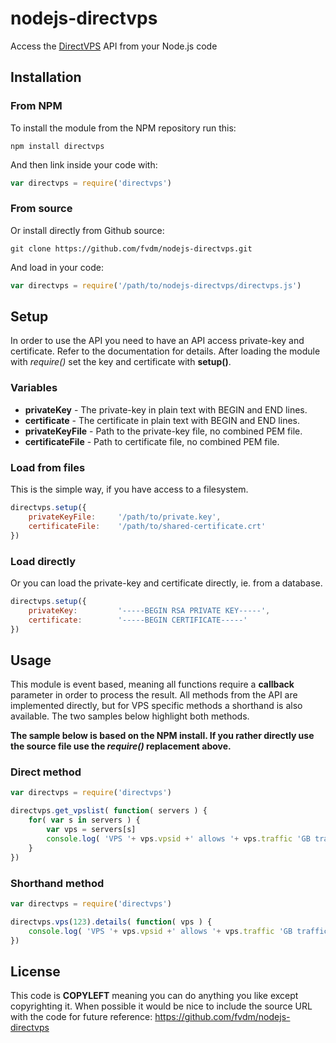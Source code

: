 nodejs-directvps
================

Access the [DirectVPS](https://www.directvps.nl/) API from your Node.js code

## Installation

### From NPM

To install the module from the NPM repository run this:

```
npm install directvps
```

And then link inside your code with:

```js
var directvps = require('directvps')
```

### From source

Or install directly from Github source:

```
git clone https://github.com/fvdm/nodejs-directvps.git
```

And load in your code:

```js
var directvps = require('/path/to/nodejs-directvps/directvps.js')
```

## Setup

In order to use the API you need to have an API access private-key and certificate. Refer to the documentation for details. After loading the module with *require()* set the key and certificate with **setup()**.

### Variables

* **privateKey** - The private-key in plain text with BEGIN and END lines.
* **certificate** - The certificate in plain text with BEGIN and END lines.
* **privateKeyFile** - Path to the private-key file, no combined PEM file.
* **certificateFile** - Path to certificate file, no combined PEM file.

### Load from files

This is the simple way, if you have access to a filesystem.

```js
directvps.setup({
	privateKeyFile:		'/path/to/private.key',
	certificateFile:	'/path/to/shared-certificate.crt'
})
```

### Load directly

Or you can load the private-key and certificate directly, ie. from a database.

```js
directvps.setup({
	privateKey:			'-----BEGIN RSA PRIVATE KEY-----',
	certificate:		'-----BEGIN CERTIFICATE-----'
})
```

## Usage

This module is event based, meaning all functions require a **callback** parameter in order to process the result. All methods from the API are implemented directly, but for VPS specific methods a shorthand is also available. The two samples below highlight both methods. 

**The sample below is based on the NPM install. If you rather directly use the source file use the *require()* replacement above.**

### Direct method

```js
var directvps = require('directvps')

directvps.get_vpslist( function( servers ) {
	for( var s in servers ) {
		var vps = servers[s]
		console.log( 'VPS '+ vps.vpsid +' allows '+ vps.traffic 'GB traffic' )
	}
})
```

### Shorthand method

```js
var directvps = require('directvps')

directvps.vps(123).details( function( vps ) {
	console.log( 'VPS '+ vps.vpsid +' allows '+ vps.traffic 'GB traffic' )
})
```

## License

This code is **COPYLEFT** meaning you can do anything you like except copyrighting it. When possible it would be nice to include the source URL with the code for future reference: https://github.com/fvdm/nodejs-directvps
